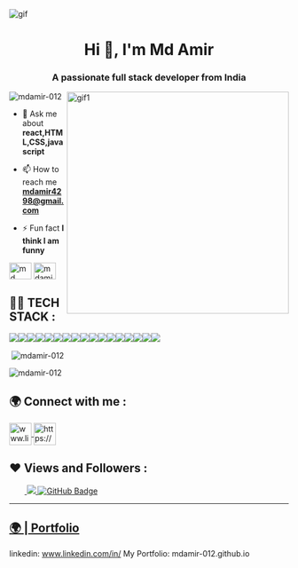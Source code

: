 <!--
### Hi 👋, I'm Md Amir


**mdamir-012/mdamir-012** is a ✨ _special_ ✨ repository because its `README.md` (this file) appears on your GitHub profile.

Here are some ideas to get you started:

- 🔭 I’m currently working on ...
- 🌱 I’m currently learning ...
- 👯 I’m looking to collaborate on ...
- 🤔 I’m looking for help with ...

- 💬 Ask me about react,HTML,CSS,javascript
- 📫 How to reach me: mdamir4298@gmail.com
- 😄 Pronouns: He/Him
- ⚡ Fun fact: I love to read
- linkedin: www.linkedin.com/in/
md-amir-453836238
-->
<img align="center" src="https://camo.githubusercontent.com/2a63ca5341c9dd769b3cf9c86d6e31c37c586cb6a32176b8797454aa683b500f/68747470733a2f2f6469676974616c65646765746563682e696e2f696d616765732f42616e6e65725f30332e676966" alt="gif">
    <h1 align="center">Hi 👋, I'm Md Amir</h1>
<h3 align="center">A passionate full stack developer from India</h3>
<img align="right" width="400" src="https://user-images.githubusercontent.com/55389276/140866485-8fb1c876-9a8f-4d6a-98dc-08c4981eaf70.gif" alt="gif1">

<p align="left"> <img src="https://komarev.com/ghpvc/?username=mdamir-012&label=Profile%20views&color=0e75b6&style=flat" alt="mdamir-012" /> </p>

- 💬 Ask me about **react,HTML,CSS,javascript**

- 📫 How to reach me **mdamir4298@gmail.com**

- ⚡ Fun fact **I think I am funny**

<p align="left">
<a href="https://linkedin.com/in/md amir" target="blank"><img align="center" src="https://raw.githubusercontent.com/rahuldkjain/github-profile-readme-generator/master/src/images/icons/Social/linked-in-alt.svg" alt="md amir" height="30" width="40" /></a>
<a href="https://codesandbox.com/mdamir-012" target="blank"><img align="center" src="https://raw.githubusercontent.com/rahuldkjain/github-profile-readme-generator/master/src/images/icons/Social/codesandbox.svg" alt="mdamir-012" height="30" width="40" /></a>
</p>


## 👨‍💻 TECH STACK :

<div align="center" style="display: flex; flex-wrap: wrap;">
<img src="https://img.shields.io/badge/react-%2320232a.svg?style=for-the-badge&logo=react&logoColor=%2361DAFB" />
<img src="https://img.shields.io/badge/React_Router-CA4245?style=for-the-badge&logo=react-router&logoColor=white" />
<img src="https://img.shields.io/badge/redux-%23593d88.svg?style=for-the-badge&logo=redux&logoColor=white" />
<img src="https://img.shields.io/badge/chakra-%234ED1C5.svg?style=for-the-badge&logo=chakraui&logoColor=white" />
<img src="https://img.shields.io/badge/MongoDB-%234ea94b.svg?style=for-the-badge&logo=mongodb&logoColor=white" />
<img src="https://img.shields.io/badge/HTML5-E34F26?style=for-the-badge&logo=html5&logoColor=white" />
<img src="https://img.shields.io/badge/CSS3-1572B6?style=for-the-badge&logo=css3&logoColor=white" />
<img src="https://img.shields.io/badge/JavaScript-323330?style=for-the-badge&logo=javascript&logoColor=F7DF1E" />
<img src="https://img.shields.io/badge/Bootstrap-563D7C?style=for-the-badge&logo=bootstrap&logoColor=white" />
<img src="https://img.shields.io/badge/Tailwind_CSS-38B2AC?style=for-the-badge&logo=tailwind-css&logoColor=white" />
<img src="https://img.shields.io/badge/Node.js-339933?style=for-the-badge&logo=nodedotjs&logoColor=white" />
<img src="https://img.shields.io/badge/Express.js-000000?style=for-the-badge&logo=express&logoColor=white" />
<img src="https://img.shields.io/badge/java-%23ED8B00.svg?style=for-the-badge&logo=java&logoColor=white" />
<img src="https://img.shields.io/badge/npm-CB3837?style=for-the-badge&logo=npm&logoColor=white" />
<img src="https://img.shields.io/badge/GitHub-100000?style=for-the-badge&logo=github&logoColor=white" />
<img src="https://img.shields.io/badge/GIT-E44C30?style=for-the-badge&logo=git&logoColor=white" />
<img src="https://img.shields.io/badge/vite-%23646CFF.svg?style=for-the-badge&logo=vite&logoColor=white" />
</div>



<p>&nbsp;<img align="center" src="https://github-readme-stats.vercel.app/api?username=mdamir-012&show_icons=true&locale=en" alt="mdamir-012" /></p>

<p><img align="center" src="https://github-readme-streak-stats.herokuapp.com/?user=mdamir-012&" alt="mdamir-012" /></p>



<h2>🌍 Connect with me :</h2>
   <p align="left">
   <a href="https://www.linkedin.com/in/md-amir-453836238/" target="blank">
            <img align="center"
                src="https://img.icons8.com/3d-fluency/94/linkedin.png"
                alt="www.linkedin.com/in/md-amir-453836238" width="40px" />
        </a>
        <a href="https://github.com/mdamir-012" target="blank">
            <img align="center"
                src="https://img.icons8.com/3d-fluency/94/github.png"
                alt="https://github.com/mdamir-012" width="40px"/>
        </a>
    </p>
    <h2>❤ Views and Followers :</h2>
    &nbsp;&nbsp;&nbsp;&nbsp;&nbsp;&nbsp;&nbsp;<a href="https://github.com/mdamir-012/github-profile-views-counter">
        <img src="https://komarev.com/ghpvc/?username=mdamir-012" >
    </a>
    <a href="https://github.com/Bharat-Shaw?tab=followers">
        <img src="https://img.shields.io/github/followers/mdamir-012?label=Followers&style=social" alt="GitHub Badge">
    </a>
    <hr />
    <h2><a href="mdamir-012.github.io">🌍 | Portfolio </a></h2>
    
linkedin: www.linkedin.com/in/
My Portfolio: mdamir-012.github.io



